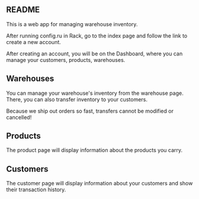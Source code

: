 ## README

This is a web app for managing warehouse inventory.

After running config.ru in Rack, go to the index page and follow the link to create a new account.

After creating an account, you will be on the Dashboard, where you can manage your customers, products, warehouses.

## Warehouses

You can manage your warehouse's inventory from the warehouse page.
There, you can also transfer inventory to your customers.

Because we ship out orders so fast, transfers cannot be modified or cancelled!

## Products

The product page will display information about the products you carry.

## Customers

The customer page will display information about your customers and show their transaction history.


